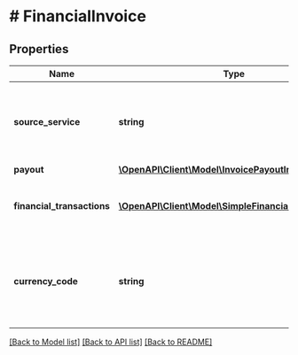 # # FinancialInvoice

## Properties

Name | Type | Description | Notes
------------ | ------------- | ------------- | -------------
**source_service** | **string** | Describes the source of the order, typically from a food ordering marketplace. | [optional]
**payout** | [**\OpenAPI\Client\Model\InvoicePayoutInfo**](InvoicePayoutInfo.md) |  |
**financial_transactions** | [**\OpenAPI\Client\Model\SimpleFinancialTransaction[]**](SimpleFinancialTransaction.md) | List of financial transactions related to this invoice. |
**currency_code** | **string** | The 3-letter currency code (ISO 4217) to use for all monetary values in this order. | [optional]

[[Back to Model list]](../../README.md#models) [[Back to API list]](../../README.md#endpoints) [[Back to README]](../../README.md)
